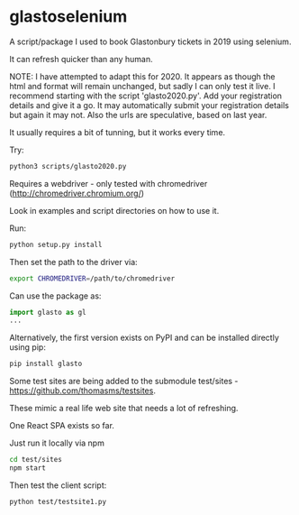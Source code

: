# glastoselenium

A script/package I used to book Glastonbury tickets in 2019 using selenium.

It can refresh quicker than any human.

NOTE: I have attempted to adapt this for 2020. It appears as though the html and format will remain unchanged, but sadly I can 
only test it live. I recommend starting with the script 'glasto2020.py'. Add your registration details and give it a go.
It may automatically submit your registration details but again it may not. Also the urls are speculative, based on last year.

It usually requires a bit of tunning, but it works every time.

Try:
```bash
python3 scripts/glasto2020.py
```

Requires a webdriver - only tested with chromedriver (http://chromedriver.chromium.org/)

Look in examples and script directories on how to use it.

Run:
```bash
python setup.py install
```

Then set the path to the driver via:
```bash
export CHROMEDRIVER=/path/to/chromedriver
```

Can use the package as:
```python
import glasto as gl
...
```

Alternatively, the first version exists on PyPI and can be installed directly using pip:

```bash
pip install glasto
```



Some test sites are being added to the submodule test/sites - https://github.com/thomasms/testsites.

These mimic a real life web site that needs a lot of refreshing.


One React SPA exists so far. 

Just run it locally via npm
```bash
cd test/sites
npm start
```

Then test the client script:
```bash
python test/testsite1.py
```
